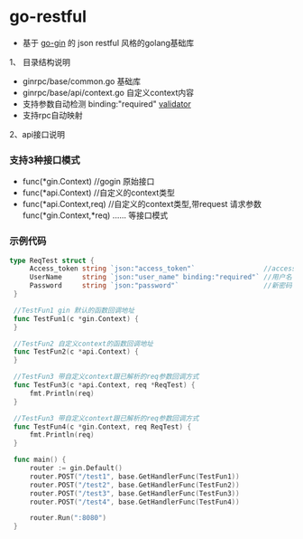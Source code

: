 # go-restful
- 基于 [go-gin](https://github.com/gin-gonic/gin) 的 json restful 风格的golang基础库

1、 目录结构说明

- ginrpc/base/common.go 基础库
- ginrpc/base/api/context.go 自定义context内容
- 支持参数自动检测 binding:"required"  [validator](go-playground/validator.v8)
- 支持rpc自动映射

2、api接口说明

### 支持3种接口模式

- func(*gin.Context) //gogin 原始接口
- func(*api.Context) //自定义的context类型
- func(*api.Context,req) //自定义的context类型,带request 请求参数
     func(*gin.Context,*req)
     ...... 等接口模式


### 示例代码

   ```go
   type ReqTest struct {
        Access_token string `json:"access_token"`                 //access_token
        UserName     string `json:"user_name" binding:"required"` //用户名
        Password     string `json:"password"`                     //新密码
    }

    //TestFun1 gin 默认的函数回调地址
    func TestFun1(c *gin.Context) {
    }

    //TestFun2 自定义context的函数回调地址
    func TestFun2(c *api.Context) {
    }

    //TestFun3 带自定义context跟已解析的req参数回调方式
    func TestFun3(c *api.Context, req *ReqTest) {
        fmt.Println(req)
    }

    //TestFun3 带自定义context跟已解析的req参数回调方式
    func TestFun4(c *gin.Context, req ReqTest) {
        fmt.Println(req)
    }

    func main() {
        router := gin.Default()
        router.POST("/test1", base.GetHandlerFunc(TestFun1))
        router.POST("/test2", base.GetHandlerFunc(TestFun2))
        router.POST("/test3", base.GetHandlerFunc(TestFun3))
        router.POST("/test4", base.GetHandlerFunc(TestFun4))

        router.Run(":8080")
    }
   ```
